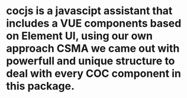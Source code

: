 # cocjs is a javascipt assistant that includes a VUE components based on Element UI, using our own approach CSMA we came out with powerfull and unique structure to deal with every COC component in this package.

